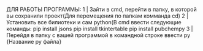 ДЛЯ РАБОТЫ ПРОГРАММЫ:
1 | Зайти в cmd, перейти в папку, в которой вы сохранили проект(Для перемещения по папкам комманда cd)
2 | Установить все билиотеки и сам python(В cmd ввести следующие команды:
  pip install jsons
  pip install tkintertable
  pip install pubchempy
3 | Перейдя в папку с вашей программой в командной строке ввести py {Название py файла}
